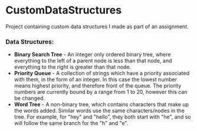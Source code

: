 # CustomDataStructures
Project containing custom data structures I made as part of an assignment.

### Data Structures:
- **Binary Search Tree** - An integer only ordered binary tree, where everything to the left of a parent node is less than that node, and everything to the right is greater than that node. 
- **Priority Queue** - A collection of strings which have a priority associated with them, in the form of an integer. In this case the lowest number means highest priority, and therefore front of the queue. The priority numbers are currently bound by a range from 1 to 20, however this can be changed.
- **Word Tree** - A non-binary tree, which contains characters that make up the words added. Similar words use the same characters/nodes in the tree. For example, for "hey" and "hello", they both start with "he", and so will follow the same branch for the "h" and "e".
